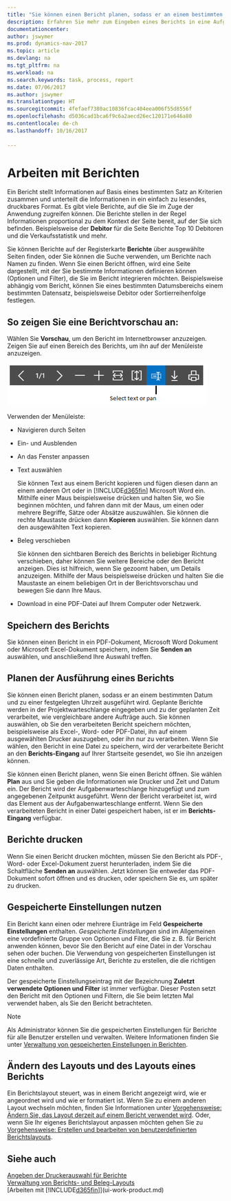 ```yaml
---
title: "Sie können einen Bericht planen, sodass er an einem bestimmten Datum und zu einer festgelegten Uhrzeit ausgeführt wird."
description: Erfahren Sie mehr zum Eingeben eines Berichts in eine Aufgabenwarteschlange und das Planen der Verarbeitung an einem bestimmten Datum und Uhrzeit.
documentationcenter: 
author: jswymer
ms.prod: dynamics-nav-2017
ms.topic: article
ms.devlang: na
ms.tgt_pltfrm: na
ms.workload: na
ms.search.keywords: task, process, report
ms.date: 07/06/2017
ms.author: jswymer
ms.translationtype: HT
ms.sourcegitcommit: 4fefaef7380ac10836fcac404eea006f55d8556f
ms.openlocfilehash: d5036cad1bca6f9c6a2aecd26ec120171e646a80
ms.contentlocale: de-ch
ms.lasthandoff: 10/16/2017

---
```

# <a name="working-with-reports"></a>Arbeiten mit Berichten
Ein Bericht stellt Informationen auf Basis eines bestimmten Satz an Kriterien zusammen und unterteilt die Informationen in ein einfach zu lesendes, druckbares Format. Es gibt viele Berichte, auf die Sie im Zuge der Anwendung zugreifen können. Die Berichte stellen in der Regel Informationen proportional zu dem Kontext der Seite bereit, auf der Sie sich befinden. Beispielsweise der **Debitor** für die Seite Berichte Top 10 Debitoren und die Verkaufsstatistik und mehr.

Sie können Berichte auf der Registerkarte **Berichte** über ausgewählte Seiten finden, oder Sie können die Suche verwenden, um Berichte nach Namen zu finden. Wenn Sie einen Bericht öffnen, wird eine Seite dargestellt, mit der Sie bestimmte Informationen definieren können (Optionen und Filter), die Sie im Bericht integrieren möchten. Beispielsweise abhängig vom Bericht, können Sie eines bestimmten Datumsbereichs einem bestimmten Datensatz, beispielsweise Debitor oder Sortierreihenfolge festlegen.

## <a name="previewing-a-report"></a>So zeigen Sie eine Berichtvorschau an:
Wählen Sie **Vorschau**, um den Bericht im Internetbrowser anzuzeigen. Zeigen Sie auf einen Bereich des Berichts, um ihn auf der Menüleiste anzuzeigen.  

![Berichtsvorschausymbolleiste](media/report_viewer.png "Berichtsvorschausymbolleiste")

Verwenden der Menüleiste:

-   Navigieren durch Seiten
-   Ein- und Ausblenden
-   An das Fenster anpassen
-   Text auswählen

    Sie können Text aus einem Bericht kopieren und fügen diesen dann an einem anderen Ort oder in [!INCLUDE[d365fin](includes/d365fin_md.md)] Microsoft Word ein.  Mithilfe einer Maus beispielsweise drücken und halten Sie, wo Sie beginnen möchten, und fahren dann mit der Maus, um einen oder mehrere Begriffe, Sätze oder Absätze auszuwählen. Sie können die rechte Maustaste drücken dann **Kopieren** auswählen. Sie können dann den ausgewählten Text kopieren.
-   Beleg verschieben

    Sie können den sichtbaren Bereich des Berichts in beliebiger Richtung verschieben, daher können Sie weitere Bereiche oder den Bericht anzeigen. Dies ist hilfreich, wenn Sie gezoomt haben, um Details anzuzeigen.  Mithilfe der Maus beispielsweise drücken und halten Sie die Maustaste an einem beliebigen Ort in der  Berichtsvorschau und bewegen Sie dann Ihre Maus.

-   Download in eine PDF-Datei auf Ihrem Computer oder Netzwerk.


## <a name="saving-a-report"></a>Speichern des Berichts
Sie können einen Bericht in ein PDF-Dokument, Microsoft Word Dokument oder Microsoft Excel-Dokument speichern, indem Sie **Senden an** auswählen, und anschließend Ihre Auswahl treffen. 

## <a name="ScheduleReport"></a>Planen der Ausführung eines Berichts
Sie können einen Bericht planen, sodass er an einem bestimmten Datum und zu einer festgelegten Uhrzeit ausgeführt wird. Geplante Berichte werden in der Projektwarteschlange eingegeben und zu der geplanten Zeit verarbeitet, wie vergleichbare andere Aufträge auch. Sie können auswählen, ob Sie den verarbeiteten Bericht speichern möchten, beispielsweise als Excel-, Word- oder PDF-Datei, ihn auf einem ausgewählten Drucker auszugeben, oder ihn nur zu verarbeiten. Wenn Sie wählen, den Bericht in eine Datei zu speichern, wird der verarbeitete Bericht an den **Berichts-Eingang** auf Ihrer Startseite gesendet, wo Sie ihn anzeigen können.

Sie können einen Bericht planen, wenn Sie einen Bericht öffnen. Sie wählen **Plan** aus und Sie geben die Informationen wie Drucker und Zeit und Datum ein. Der Bericht wird der Aufgabenwarteschlange hinzugefügt und zum angegebenen Zeitpunkt ausgeführt. Wenn der Bericht verarbeitet ist, wird das Element aus der Aufgabenwarteschlange entfernt. Wenn Sie den verarbeiteten Bericht in einer Datei gespeichert haben, ist er im **Berichts-Eingang** verfügbar.

## <a name="PrintReport"></a>Berichte drucken
Wenn Sie einen Bericht drucken möchten, müssen Sie den Bericht als PDF-, Word- oder Excel-Dokument zuerst herunterladen, indem Sie die Schaltfläche **Senden an** auswählen. Jetzt können Sie entweder das PDF-Dokument sofort öffnen und es drucken, oder speichern Sie es, um später zu drucken.

## <a name="using-saved-settings"></a>Gespeicherte Einstellungen nutzen
Ein Bericht kann einen oder mehrere Eiunträge im Feld **Gespeicherte Einstellungen** enthalten. *Gespeicherte Einstellungen* sind im Allgemeinen eine vordefinierte Gruppe von Optionen und Filter, die Sie z. B. für Bericht anwenden können, bevor Sie den Bericht auf eine Datei in der Vorschau sehen oder buchen. Die Verwendung von gespeicherten Einstellungen ist eine schnelle und zuverlässige Art, Berichte zu erstellen, die die richtigen Daten enthalten.

Der gespeicherte Einstellungseintrag mit der Bezeichnung **Zuletzt verwendete Optionen und Filter** ist immer verfügbar. Dieser Posten setzt den Bericht mit den Optionen und Filtern, die Sie beim letzten Mal verwendet haben, als Sie den Bericht betrachteten.

>[!NOTE]
>Als Administrator können Sie die gespeicherten Einstellungen für Berichte für alle Benutzer erstellen und verwalten. Weitere Informationen finden Sie unter [Verwaltung von gespeicherten Einstellungen in Berichten](reports-saving-reusing-settings.md).

## <a name="changing-the-layout-and-look-of-a-report"></a>Ändern des Layouts und des Layouts eines Berichts
Ein Berichtslayout steuert, was in einem Bericht angezeigt wird, wie er angeordnet wird und wie er formatiert ist. Wenn Sie zu einem anderen Layout wechseln möchten, finden Sie Informationen unter [Vorgehensweise: Ändern Sie, das Layout derzeit auf einem Bericht verwendet wird](ui-how-change-layout-currently-used-report.md). Oder, wenn Sie Ihr eigenes Berichtslayout anpassen möchten gehen Sie zu [Vorgehensweise: Erstellen und bearbeiten von benutzerdefinierten Berichtslayouts](ui-how-create-custom-report-layout.md).

## <a name="see-also"></a>Siehe auch
[Angeben der Druckerauswahl für Berichte](ui-specify-printer-selection-reports.md)  
[Verwaltung von Berichts- und Beleg-Layouts](ui-manage-report-layouts.md)  
[Arbeiten mit [!INCLUDE[d365fin](includes/d365fin_md.md)]](ui-work-product.md)

